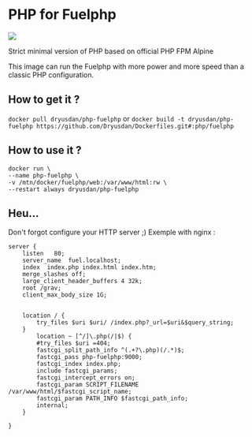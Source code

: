 # PHP for Fuelphp

[![](https://images.microbadger.com/badges/image/dryusdan/php-fuelphp.svg)](https://microbadger.com/images/dryusdan/php-fuelphp "Get your own image badge on microbadger.com")

Strict minimal version of PHP based on official PHP FPM Alpine

This image can run the Fuelphp with more power and more speed than a classic PHP configuration.

## How to get it ?

`docker pull dryusdan/php-fuelphp`
or
`docker build -t dryusdan/php-fuelphp https://github.com/Dryusdan/Dockerfiles.git#:php/fuelphp`

## How to use it ?
```
docker run \
--name php-fuelphp \
-v /mtn/docker/fuelphp/web:/var/www/html:rw \
--restart always dryusdan/php-fuelphp
```

## Heu...
Don't forgot configure your HTTP server ;) Exemple with nginx : 

```
server {
    listen   80;
    server_name  fuel.localhost;
    index  index.php index.html index.htm;
    merge_slashes off;
    large_client_header_buffers 4 32k;
    root /grav;
    client_max_body_size 1G;


    location / {
        try_files $uri $uri/ /index.php?_url=$uri&$query_string;
    }
        location ~ [^/]\.php(/|$) {
        #try_files $uri =404;
        fastcgi_split_path_info ^(.+?\.php)(/.*)$;
        fastcgi_pass php-fuelphp:9000;
        fastcgi_index index.php;
        include fastcgi_params;
        fastcgi_intercept_errors on;
        fastcgi_param SCRIPT_FILENAME /var/www/html/$fastcgi_script_name;
        fastcgi_param PATH_INFO $fastcgi_path_info;
        internal;
    }

}
```

